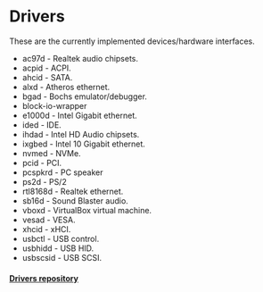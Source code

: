 # Drivers

These are the currently implemented devices/hardware interfaces.

- ac97d - Realtek audio chipsets.
- acpid - ACPI.
- ahcid - SATA.
- alxd - Atheros ethernet.
- bgad - Bochs emulator/debugger.
- block-io-wrapper
- e1000d - Intel Gigabit ethernet.
- ided - IDE.
- ihdad - Intel HD Audio chipsets.
- ixgbed - Intel 10 Gigabit ethernet.
- nvmed - NVMe.
- pcid - PCI.
- pcspkrd - PC speaker
- ps2d - PS/2
- rtl8168d - Realtek ethernet.
- sb16d - Sound Blaster audio.
- vboxd - VirtualBox virtual machine.
- vesad - VESA.
- xhcid - xHCI.
- usbctl - USB control.
- usbhidd - USB HID.
- usbscsid - USB SCSI.

#### [Drivers repository](https://gitlab.redox-os.org/redox-os/drivers)
